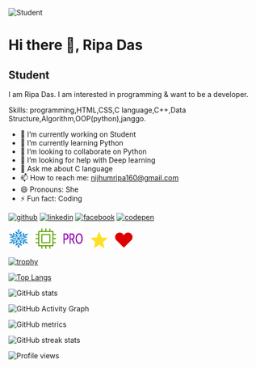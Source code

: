 ![Student](https://i.postimg.cc/25kHFx1B/ripa.png)

# Hi there 👋, Ripa Das
## Student


I am Ripa Das. I am interested in programming & want to be a developer.

Skills:  programming,HTML,CSS,C language,C++,Data Structure,Algorithm,OOP(python),janggo.

- 🔭 I’m currently working on Student 
- 🌱 I’m currently learning Python 
- 👯 I’m looking to collaborate on Python 
- 🤔 I’m looking for help with Deep learning 
- 💬 Ask me about C language 
- 📫 How to reach me: nijhumripa160@gmail.com 
- 😄 Pronouns: She 
- ⚡ Fun fact: Coding 


[<img src='https://cdn.jsdelivr.net/npm/simple-icons@3.0.1/icons/github.svg' alt='github' height='40'>](https://github.com/ripadas-150)  [<img src='https://cdn.jsdelivr.net/npm/simple-icons@3.0.1/icons/linkedin.svg' alt='linkedin' height='40'>](https://www.linkedin.com/in/https://www.linkedin.com/in/ripa-das-a4280328a//)  [<img src='https://cdn.jsdelivr.net/npm/simple-icons@3.0.1/icons/facebook.svg' alt='facebook' height='40'>](https://www.facebook.com/https://www.facebook.com/nijhumripa150/)  [<img src='https://cdn.jsdelivr.net/npm/simple-icons@3.0.1/icons/codepen.svg' alt='codepen' height='40'>](https://codepen.io/https://codepen.io/ripadas/pen/RwqBxMp)  

<a href='https://archiveprogram.github.com/'><img src='https://raw.githubusercontent.com/acervenky/animated-github-badges/master/assets/acbadge.gif' width='40' height='40'></a> <a href='https://docs.github.com/en/developers'><img src='https://raw.githubusercontent.com/acervenky/animated-github-badges/master/assets/devbadge.gif' width='40' height='40'></a> <a href='https://github.com/pricing'><img src='https://raw.githubusercontent.com/acervenky/animated-github-badges/master/assets/pro.gif' width='40' height='40'></a> <a href='https://stars.github.com/'><img src='https://raw.githubusercontent.com/acervenky/animated-github-badges/master/assets/starbadge.gif' width='35' height='35'></a> <a href='https://docs.github.com/en/github/supporting-the-open-source-community-with-github-sponsors'><img src='https://raw.githubusercontent.com/acervenky/animated-github-badges/master/assets/sponsorbadge.gif' width='35' height='35'></a> 

[![trophy](https://github-profile-trophy.vercel.app/?username=ripadas-150)](https://github.com/ryo-ma/github-profile-trophy)

[![Top Langs](https://github-readme-stats.vercel.app/api/top-langs/?username=ripadas-150)](https://github.com/anuraghazra/github-readme-stats)

![GitHub stats](https://github-readme-stats.vercel.app/api?username=ripadas-150&show_icons=true&count_private=true)  

![GitHub Activity Graph](https://activity-graph.herokuapp.com/graph?username=ripadas-150)  

![GitHub metrics](https://metrics.lecoq.io/ripadas-150)  

![GitHub streak stats](https://streak-stats.demolab.com/?user=ripadas-150)  

![Profile views](https://gpvc.arturio.dev/ripadas-150)  

